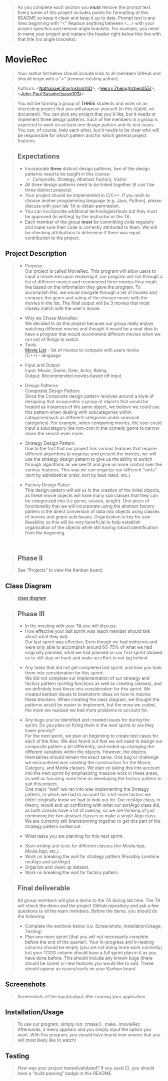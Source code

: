   > As you complete each section you **must** remove the prompt text. Every *turnin* of this project includes points for formatting of this README so keep it clean and keep it up to date. 
 > Prompt text is any lines beginning with "\<"
 > Replace anything between \<...\> with your project specifics and remove angle brackets. For example, you need to name your project and replace the header right below this line with that title (no angle brackets). 
# MovieRec
 > Your author list below should include links to all members GitHub and should begin with a "\<" (remove existing author).
 
 > Authors: \<[Nathanael Shin(nshin014)](https:://github.com/nks738)\>, \<[Henry Zheng(hzhen055)](https://github.com/HenryKZheng)\>, \<[John-Paul Sassine(jsass003)](https://github.com/jpsassine)\>
 
 > You will be forming a group of **THREE** students and work on an interesting project that you will propose yourself (in this `README.md` document). You can pick any project that you'd like, but it needs ot implement three design patterns. Each of the members in a group is expected to work on at least one design pattern and its test cases. You can, of course, help each other, but it needs to be clear who will be responsible for which pattern and for which general project features.
 
 > ## Expectations
 > * Incorporate **three** distinct design patterns, *two* of the design patterns need to be taught in this course:
 >   * Composite, Strategy, Abstract Factory, Visitor
 > * All three design patterns need to be linked together (it can't be three distinct projects)
 > * Your project should be implemented in C/C++. If you wish to choose anoher programming language (e.g. Java, Python), please discuss with your lab TA to obtain permission.
 > * You can incorporate additional technologies/tools but they must be approved (in writing) by the instructor or the TA.
 > * Each member of the group **must** be committing code regularly and make sure their code is correctly attributed to them. We will be checking attributions to determine if there was equal contribution to the project.

## Project Description
 > * Purpose <br />
 > Our project is called MovieRec. This program will allow users to input a movie and upon receiving it, our program will run through 
 a list of different movies and recommend three movies they might like based on the information they gave the program. To accomplish this, we would 
 navigate through a list of movies and compare the genre and rating of the chosen movie with the movies in the list. The final output will be 3 movies that 
 most closely match with the user's movie. 
 
 > * Why we Chose MovieRec <br />
 We decided to do this project because our group really enjoys watching different movies and thought it would be a neat idea to have a program that would
 recommend different movies when we run out of things to watch.
 > * Tools <br />
 [Movie List](https://data.world/owentemple/greatest-films-of-all-time/workspace/file?filename=guardian_2010_greatest_films_of_all_time.csv) - list of movies to compare with users movie <br />
 [C++] - language <br />
 
 > * Input and Output <br />
 Input: Movie, Genre, Date, Actor, Rating <br />
 Output: Recommended movies based off input <br />
 
 > * Design Patterns <br />
Composite Design Pattern: <br />
Since the Composite design pattern revolves around a style of designing that incoporates a group of objects that would be treated as instances of the same object, we believe we could use this pattern when dealing with subcategories within categories(such as different categories under seasonal categories). For example, when comparing movies, the user could input a subcategory like rom-com in the comedy genre to narrow down the search even more. <br />

> * Strategy Design Pattern: <br />
Due to the fact that our project has various features that require different algorithms to organize and present the movies, we will use the strategy design pattern to give us the ability to switch through algorithms as we see fit and give us more control over the various features. This way we can organize our different “sorts” (sort by alphabetical order, sort by best rated, etc.). <br />

> * Factory Design Patter: <br />
This design pattern will aid us in the creation of the initial objects, as these movie objects will have many sub classes that they can be categorized into (i.e genre, season, length). One piece of functionality that we will incorporate using the abstract factory pattern is the direct conversion of data into objects using classes of movies and gnere subclasses. Organization is key for user likeability so this will be very beneficial to help establish organization of the objects while still having robust identification from the beginning.



 <br />

 > ## Phase II
 > See "Projects" to view the Kanban board.
## Class Diagram
 > [class diagram](https://github.com/cs100/final-project-hnp/blob/master/Project%20Class%20Diagram.pdf)
 
 > ## Phase III
 > * In the meeting with your TA you will discuss: 
 > * How effective your last sprint was (each member should talk about what they did):<br />
 Our last sprint was effective. Even though we had midterms and were only able to accomplish around 60-75% of what we had originally planned, what we had planned on  our first sprint allowed us to still stay on track and make an effort to not lag behind. 
 
 > * Any tasks that did not get completed last sprint, and how you took them into consideration for this sprint:<br />
We did not complete our implementation of our strategy and factory pattern (sorting functions as well as creating classes), and we definitely took these into consideration for this sprint. We created kanban issues to brainstorm ideas on how to resolve these blockers. When creating the class diagram, we thought the patterns would be easier to implement, but the more we coded, the more we realized we had more problems to account for. 

 > * Any bugs you've identified and created issues for during the sprint. Do you plan on fixing them in the next sprint or are they lower priority? <br />
For the next sprint, we plan on beginning to create test cases for each of the files. We also found out that we will need to design our composite pattern a bit differently, and ended up changing the different variables within the objects. However, the objects themselves should remain the exact same. One bug or challenge we encountered was creating the constructors for the Movie, Category, and Media classes. We plan on taking this into account into the next sprint by emphasizing massive work in these areas, as well as focusing more time on developing the factory pattern to suit this project.  
One major “wall” we ran into was implementing the Strategy pattern, in which we had to account for a lot more factors we didn’t originally know we had to look out for. Our recAlgo class, in theory, would end up conflicting with what our sortAlgo class did, as both classes have a lot of overlap, so we are thinking of just combining the two abstract classes to make a single Algo class. We are currently still brainstorming together to get this part of the strategy pattern sorted out. 

 > * What tasks you are planning for this next sprint. <br />
 > - Start writing unit tests for different classes (for Media.hpp, Movie.hpp, etc.).
 > - Work on breaking the wall for strategy pattern (Possibly combine recAlgo and sortAlgo).
 > - Organize and clean up dataset.
 > - Work on breaking the wall for factory pattern. 
 

 > ## Final deliverable
 > All group members will give a demo to the TA during lab time. The TA will check the demo and the project GitHub repository and ask a few questions to all the team members. 
 > Before the demo, you should do the following:
 > * Complete the sections below (i.e. Screenshots, Installation/Usage, Testing)
 > * Plan one more sprint (that you will not necessarily complete before the end of the quarter). Your In-progress and In-testing columns should be empty (you are not doing more work currently) but your TODO column should have a full sprint plan in it as you have done before. This should include any known bugs (there should be some) or new features you would like to add. These should appear as issues/cards on your Kanban board. 
 ## Screenshots
 > Screenshots of the input/output after running your application
 ## Installation/Usage
 > To use our program, simply run:
 > cmake3 .
 > make
 > ./movieRec
 >Afterwards, a menu appears and you simply input the option you want. With this program, you should have brand new movies that you will most likely like to watch!
 ## Testing
 > How was your project tested/validated? If you used CI, you should have a "build passing" badge in this README.
